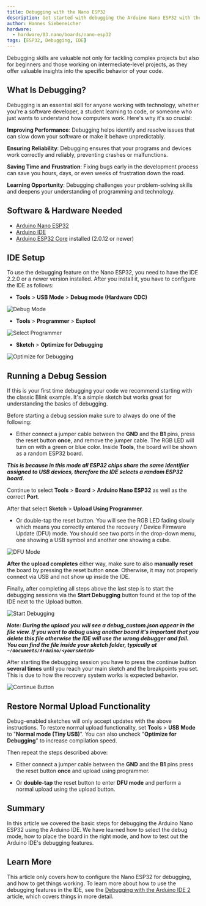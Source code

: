 ```yaml
---
title: Debugging with the Nano ESP32
description: Get started with debugging the Arduino Nano ESP32 with the IDE 2.
author: Hannes Siebeneicher
hardware:
  - hardware/03.nano/boards/nano-esp32
tags: [ESP32, Debugging, IDE]
---
```


Debugging skills are valuable not only for tackling complex projects but also for beginners and those working on intermediate-level projects, as they offer valuable insights into the specific behavior of your code.

## What Is Debugging?

Debugging is an essential skill for anyone working with technology, whether you're a software developer, a student learning to code, or someone who just wants to understand how computers work. Here's why it's so crucial:

**Improving Performance**: Debugging helps identify and resolve issues that can slow down your software or make it behave unpredictably.

**Ensuring Reliability**: Debugging ensures that your programs and devices work correctly and reliably, preventing crashes or malfunctions.

**Saving Time and Frustration**: Fixing bugs early in the development process can save you hours, days, or even weeks of frustration down the road.

**Learning Opportunity**: Debugging challenges your problem-solving skills and deepens your understanding of programming and technology.

## Software & Hardware Needed

- [Arduino Nano ESP32](https://store.arduino.cc/nano-esp32)
- [Arduino IDE](https://www.arduino.cc/en/software)
- [Arduino ESP32 Core](https://github.com/arduino/arduino-esp32) installed (2.0.12 or newer)

## IDE Setup

To use the debugging feature on the Nano ESP32, you need to have the IDE 2.2.0 or a newer version installed. After you install it, you have to configure the IDE as follows:

-  **Tools** > **USB Mode** > **Debug mode (Hardware CDC)**

![Debug Mode](./assets/debugMode.png)

-  **Tools** > **Programmer** > **Esptool**

![Select Programmer](./assets/programmer.png)

-  **Sketch** > **Optimize for Debugging**

![Optimize for Debugging](./assets/optimize.png)

## Running a Debug Session

If this is your first time debugging your code we recommend starting with the classic Blink example. It's a simple sketch but works great for understanding the basics of debugging.

Before starting a debug session make sure to always do one of the following:

- Either connect a jumper cable between the **GND** and the **B1** pins, press the reset button **once**, and remove the jumper cable. The RGB LED will turn on with a green or blue color. Inside **Tools**, the board will be shown as a random ESP32 board. 

***This is because in this mode all ESP32 chips share the same identifier assigned to USB devices, therefore the IDE selects a random ESP32 board.***

Continue to select **Tools** > **Board** > **Arduino Nano ESP32** as well as the correct **Port**.

After that select **Sketch** > **Upload Using Programmer**.

- Or double-tap the reset button. You will see the RGB LED fading slowly which means you correctly entered the recovery / Device Firmware Update (DFU) mode. You should see two ports in the drop-down menu, one showing a USB symbol and another one showing a cube.

![DFU Mode](./assets/dfuMode.png)

**After the upload completes** either way, make sure to also **manually reset** the board by pressing the reset button **once**. Otherwise, it may not properly connect via USB and not show up inside the IDE.

Finally, after completing all steps above the last step is to start the debugging sessions via the **Start Debugging** button found at the top of the IDE next to the Upload button.

![Start Debugging](./assets/startDebugging.png)

***Note: During the upload you will see a debug_custom.json appear in the file view. If you want to debug using another board it's important that you delete this file otherwise the IDE will use the wrong debugger and fail. You can find the file inside your sketch folder, typically at `~/documents/Arduino/<yoursketch>`***

After starting the debugging session you have to press the continue button **several times** until you reach your main sketch and the breakpoints you set. This is due to how the recovery system works is expected behavior.

![Continue Button](./assets/continueBtn.png)

## Restore Normal Upload Functionality

Debug-enabled sketches will only accept updates with the above instructions. To restore normal upload functionality, set **Tools** > **USB Mode** to "**Normal mode (Tiny USB)**". You can also uncheck "**Optimize for Debugging**" to increase compilation speed.

Then repeat the steps described above:

- Either connect a jumper cable between the **GND** and the **B1** pins press the reset button **once** and upload using programmer.

- Or **double-tap** the reset button to enter **DFU mode** and perform a normal upload using the upload button.

## Summary

In this article we covered the basic steps for debugging the Arduino Nano ESP32 using the Arduino IDE. We have learned how to select the debug mode, how to place the board in the right mode, and how to test out the Arduino IDE's debugging features.

## Learn More
This article only covers how to configure the Nano ESP32 for debugging, and how to get things working. To learn more about how to use the debugging features in the IDE, see the [Debugging with the Arduino IDE 2](/software/ide-v2/tutorials/ide-v2-debugger) article, which covers things in more detail.